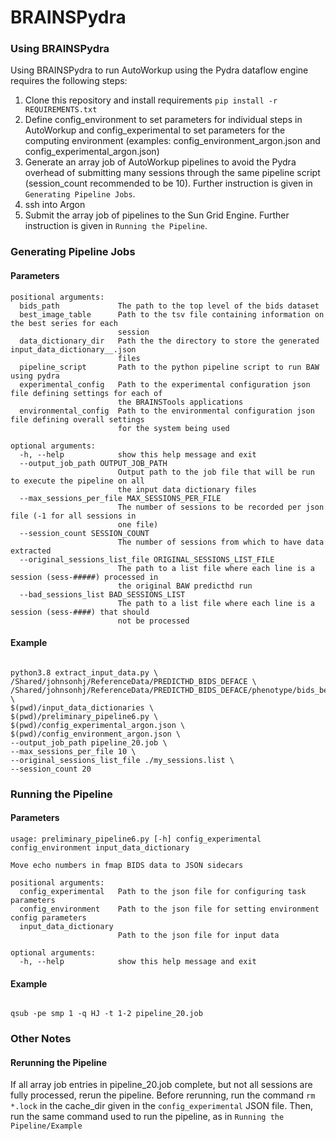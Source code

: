# BRAINSPydra

### Using BRAINSPydra

Using BRAINSPydra to run AutoWorkup using the Pydra dataflow engine requires the following steps:
1) Clone this repository and install requirements `pip install -r REQUIREMENTS.txt`
2) Define config_environment to set parameters for individual steps in AutoWorkup and config_experimental to set parameters for the computing environment (examples: config_environment_argon.json and config_experimental_argon.json)
3) Generate an array job of AutoWorkup pipelines to avoid the Pydra overhead of submitting many sessions through the same pipeline script (session_count recommended to be 10). Further instruction is given in `Generating Pipeline Jobs`.
4) ssh into Argon
5) Submit the array job of pipelines to the Sun Grid Engine. Further instruction is given in `Running the Pipeline`.

### Generating Pipeline Jobs

#### Parameters
```
positional arguments:
  bids_path             The path to the top level of the bids dataset
  best_image_table      Path to the tsv file containing information on the best series for each
                        session
  data_dictionary_dir   Path the the directory to store the generated input_data_dictionary__.json
                        files
  pipeline_script       Path to the python pipeline script to run BAW using pydra
  experimental_config   Path to the experimental configuration json file defining settings for each of
                        the BRAINSTools applications
  environmental_config  Path to the environmental configuration json file defining overall settings
                        for the system being used

optional arguments:
  -h, --help            show this help message and exit
  --output_job_path OUTPUT_JOB_PATH
                        Output path to the job file that will be run to execute the pipeline on all
                        the input data dictionary files
  --max_sessions_per_file MAX_SESSIONS_PER_FILE
                        The number of sessions to be recorded per json file (-1 for all sessions in
                        one file)
  --session_count SESSION_COUNT
                        The number of sessions from which to have data extracted
  --original_sessions_list_file ORIGINAL_SESSIONS_LIST_FILE
                        The path to a list file where each line is a session (sess-#####) processed in
                        the original BAW predicthd run
  --bad_sessions_list BAD_SESSIONS_LIST
                        The path to a list file where each line is a session (sess-####) that should
                        not be processed
```

#### Example
```

python3.8 extract_input_data.py \
/Shared/johnsonhj/ReferenceData/PREDICTHD_BIDS_DEFACE \
/Shared/johnsonhj/ReferenceData/PREDICTHD_BIDS_DEFACE/phenotype/bids_best_image_table.tsv \
$(pwd)/input_data_dictionaries \
$(pwd)/preliminary_pipeline6.py \
$(pwd)/config_experimental_argon.json \
$(pwd)/config_environment_argon.json \
--output_job_path pipeline_20.job \
--max_sessions_per_file 10 \
--original_sessions_list_file ./my_sessions.list \
--session_count 20

```

### Running the Pipeline

#### Parameters
```
usage: preliminary_pipeline6.py [-h] config_experimental config_environment input_data_dictionary

Move echo numbers in fmap BIDS data to JSON sidecars

positional arguments:
  config_experimental   Path to the json file for configuring task parameters
  config_environment    Path to the json file for setting environment config parameters
  input_data_dictionary
                        Path to the json file for input data

optional arguments:
  -h, --help            show this help message and exit
```

#### Example
```

qsub -pe smp 1 -q HJ -t 1-2 pipeline_20.job

```

### Other Notes

#### Rerunning the Pipeline
If all array job entries in pipeline_20.job complete, but not all sessions are fully processed, rerun the pipeline. Before rerunning, run the command `rm *.lock` in the cache_dir given in the `config_experimental` JSON file. Then, run the same command used to run the pipeline, as in `Running the Pipeline/Example`
